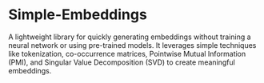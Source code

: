 # Simple-Embeddings
A lightweight library for quickly generating embeddings without training a neural network or using pre-trained models. It leverages simple techniques like tokenization, co-occurrence matrices, Pointwise Mutual Information (PMI), and Singular Value Decomposition (SVD) to create meaningful embeddings.
